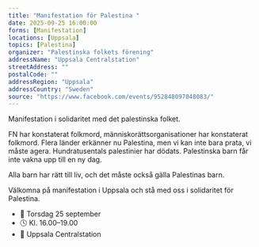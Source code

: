 ```yaml
---
title: "Manifestation för Palestina "
date: 2025-09-25 16:00:00
forms: [Manifestation]
locations: [Uppsala]
topics: [Palestina]
organizer: "Palestinska folkets förening"
addressName: "Uppsala Centralstation"
streetAddress: ""
postalCode: ""
addressRegion: "Uppsala"
addressCountry: "Sweden"
source: "https://www.facebook.com/events/952848097048083/"
---
```

Manifestation i solidaritet med det palestinska folket.

FN har konstaterat folkmord, människorättsorganisationer har konstaterat folkmord. Flera länder erkänner nu Palestina, men vi kan inte bara prata, vi måste agera. Hundratusentals palestinier har dödats. Palestinska barn får inte vakna upp till en ny dag.

Alla barn har rätt till liv, och det måste också gälla Palestinas barn.

Välkomna på manifestation i Uppsala och stå med oss i solidaritet för Palestina.

- 📅 Torsdag 25 september
- 🕓 Kl. 16.00–19.00
- 📍 Uppsala Centralstation